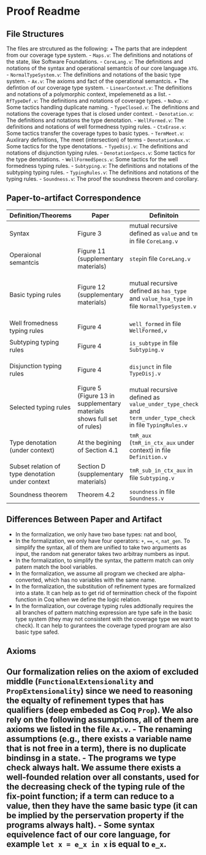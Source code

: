 # Proof Readme #

## File Structures ##

The files are strcutured as the following:
    + The parts that are indepdent from our coverage type system.
        - `Maps.v`: The definitions and notations of the state, like Software Foundations.
        - `CoreLang.v`: The definitions and notations of the syntax and operational semantcis of our core language `λTG`.
        - `NormalTypeSystem.v`: The definitions and notations of the basic type system.
        - `Ax.v`: The axioms and fact of the operational semantcis.
    + The defintion of our coverage type system.
        - `LinearContext.v`: The definitions and notations of a polymorphic context, impelemenetd as a list.
        - `RfTypeDef.v`: The definitions and notations of coverage types.
        - `NoDup.v`: Some tactics handling duplicate naming.
        - `TypeClosed.v`: The definitions and notations the coverage types that is closed under context.
        - `Denotation.v`: The definitions and notations the type denotation.
        - `WellFormed.v`: The definitions and notations of well formedness typing rules.
        - `CtxErase.v`: Some tactics transfer the coverage types to basic types.
        - `TermMeet.v`: Auxlirary definitions, The meet (intersection) of terms
        - `DenotationAux.v`: Some tactics for the type denotations.
        - `TypeDisj.v`: The definitions and notations of disjunction typing rules.
        - `DenotationSpecs.v`: Some tactics for the type denotations.
        - `WellFormedSpecs.v`: Some tactics for the well formedness typing rules.
        - `Subtyping.v`: The definitions and notations of the subtyping typing rules.
        - `TypingRules.v`: The definitions and notations of the typing rules.
        - `Soundness.v`: The proof the soundness theorem and corollary.

## Paper-to-artifact Correspondence ##


| Definition/Theorems  | Paper | Definitoin | Notation |
| ------------- | ------------- | ------------- | ------------- |
| Syntax | Figure 3  | mutual recursive defined as `value` and `tm` in file `CoreLang.v` |  |
| Operaional semantcis | Figure 11 (supplementary materials)  | `step`in file `CoreLang.v` | `e --> v` |
| Basic typing rules | Figure 12 (supplementary materials)  | mutual recursive defined as `has_type` and `value_hsa_type` in file `NormalTypeSystem.v` | `Gamma \N- t \vin T` and `Gamma \N- t \Tin T` |
| Well fromedness typing rules | Figure 4  | `well_formed` in file `WellFormed,v`  | |
| Subtyping typing rules | Figure 4  | `is_subtype` in file `Subtyping.v`  | `Gamma \C- t1 \<: t2` |
| Disjunction typing rules | Figure 4  | `disjunct` in file `TypeDisj.v` | `Gamma \C- t1 \tyor t2 \tyeq t3` |
| Selected typing rules | Figure 5 (Figure 13 in supplementary materials shows full set of rules) | mutual recursive defined as `value_under_type_check` and `term_under_type_check` in file `TypingRules.v` | `Gamma \C- t \Vin T` and `Gamma \C- t \Tin T`|
| Type denotation (under context) | At the begining of Section 4.1 | `tmR_aux` (`tmR_in_ctx_aux` under context) in file `Definition.v` | |
| Subset relation of type denotation under context | Section D (supplementary materials) | `tmR_sub_in_ctx_aux` in file `Subtyping.v` |
| Soundness theorem | Theorem 4.2 | `soundness` in file `Soundness.v`  | |

## Differences Between Paper and Artifact ##

- In the formalization, we only have two base types: nat and bool, 
- In the formalization, we only have four operators: `+`, `==`, `<`, `nat_gen`. To simplify the syntax, all of them are unified to take two arguments as input, the random nat generator takes two arbitray numbers as input.
- In the formalization, to simplify the syntax, the patterm match can only patern match the bool variables.
- In the formalization, we assume all program we checked are alpha-converted, which has no variables with the same name.
- In the formalization, the substitution of refinement types are formalized into a state. It can help as to get rid of terminattion check of the fixpoint function in Coq when we define the logic relation.
- In the formalization, our coverage typing rules addtionally requires the all branches of pattern matching expression are type safe in the basic type system (they may not consistent with the coverage type we want to check). It can help to gurantees the coverage typed program are also basic type safed.

## Axioms ##

Our formalization relies on the axiom of excluded middle (`FunctionalExtensionality` and `PropExtensionality`) since we need to reasoning the equalty of refinement types that has qualifiers (deep embeded as Coq `Prop`). We also rely on the following assumptions, all of them are axioms we listed in the file `Ax.v`.
    - The renaming assumptions (e.g., there exists a variable name that is not free in a term), there is no duplicate bindinsg in a state.
    - The programs we type check always halt. We assume there exists a well-founded relation over all constants, used for the decreasing check of the typing rule of the fix-point function; if a term can reduce to a value, then they have the same basic type (it can be implied by the perservation property if the programs always halt).
    - Some syntax equivelence fact of our core language, for example `let x = e_x in x` is equal to `e_x`. 
- 
